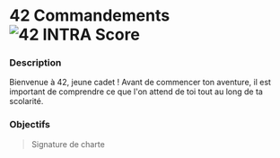 # 42 Commandements ![42 INTRA Score](https://img.shields.io/badge/%E2%9C%94-100-brightgreen.svg)

### Description
Bienvenue à 42, jeune cadet ! Avant de commencer ton aventure, il est important de comprendre ce que l'on attend de toi tout au long de ta scolarité.

### Objectifs
> Signature de charte
